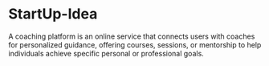 # StartUp-Idea
A coaching platform is an online service that connects users with coaches for personalized guidance, offering courses, sessions, or mentorship to help individuals achieve specific personal or professional goals.
